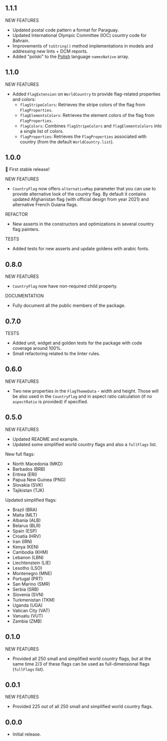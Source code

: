 ## 1.1.1

NEW FEATURES

- Updated postal code pattern a format for Paraguay.
- Updated International Olympic Committee (IOC) country code for Bahrain.
- Improvements of `toString()` method implementations in models and addressing new lints + DCM reports.
- Added "polski" to the [Polish](https://github.com/tsinis/sealed_world/issues/221) language `namesNative` array.

## 1.1.0

NEW FEATURES

- Added `FlagExtension` on `WorldCountry` to provide flag-related properties and colors:
  - `flagStripeColors`: Retrieves the stripe colors of the flag from `FlagProperties`.
  - `flagElementsColors`: Retrieves the element colors of the flag from `FlagProperties`.
  - `flagColors`: Combines `flagStripeColors` and `flagElementsColors` into a single list of colors.
  - `flagProperties`: Retrieves the `FlagProperties` associated with country (from the default `WorldCountry.list`).

## 1.0.0

🎉 First stable release!

NEW FEATURES

- `CountryFlag` now offers `alternativeMap` parameter that you can use to provide alternative look of the country flag. By default it contains updated Afghanistan flag (with official design from year 2021) and alternative French Guiana flags.

REFACTOR

- New asserts in the constructors and optimizations in several country flag painters.

TESTS

- Added tests for new asserts and update goldens with arabic fonts.

## 0.8.0

NEW FEATURES

- `CountryFlag` now have non-required child property.

DOCUMENTATION

- Fully document all the public members of the package.

## 0.7.0

TESTS

- Added unit, widget and golden tests for the package with code coverage around 100%.
- Small refactoring related to the linter rules.

## 0.6.0

NEW FEATURES

- Two new properties in the `FlagThemeData` - width and height. Those will be also used in the `CountryFlag` and in aspect ratio calculation (if no `aspectRatio` is provided) if specified.

## 0.5.0

NEW FEATURES

- Updated README and example.
- Updated some simplified world country flags and also a `fullFlags` list.

New full flags:

- North Macedonia (MKD)
- Barbados (BRB)
- Eritrea (ERI)
- Papua New Guinea (PNG)
- Slovakia (SVK)
- Tajikistan (TJK)

Updated simplified flags:

- Brazil (BRA)
- Malta (MLT)
- Albania (ALB)
- Belarus (BLR)
- Spain (ESP)
- Croatia (HRV)
- Iran (IRN)
- Kenya (KEN)
- Cambodia (KHM)
- Lebanon (LBN)
- Liechtenstein (LIE)
- Lesotho (LSO)
- Montenegro (MNE)
- Portugal (PRT)
- San Marino (SMR)
- Serbia (SRB)
- Slovenia (SVN)
- Turkmenistan (TKM)
- Uganda (UGA)
- Vatican City (VAT)
- Vanuatu (VUT)
- Zambia (ZMB)

## 0.1.0

NEW FEATURES

- Provided all 250 small and simplified world country flags, but at the same time 2/3 of these flags can be used as full-dimensional flags (`fullFlags` list).

## 0.0.1

NEW FEATURES

- Provided 225 out of all 250 small and simplified world country flags.

## 0.0.0

- Initial release.

